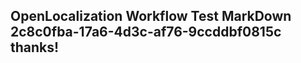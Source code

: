 <properties
ms.topic="hero-topic"
ms.test1="hero-topic"
ms.test2="test"/>


## OpenLocalization Workflow Test MarkDown 2c8c0fba-17a6-4d3c-af76-9ccddbf0815c thanks!



<!--HONumber=Aug16_HO3-->


